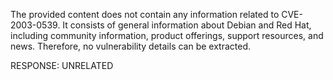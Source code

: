 The provided content does not contain any information related to CVE-2003-0539. It consists of general information about Debian and Red Hat, including community information, product offerings, support resources, and news. Therefore, no vulnerability details can be extracted.

RESPONSE: UNRELATED